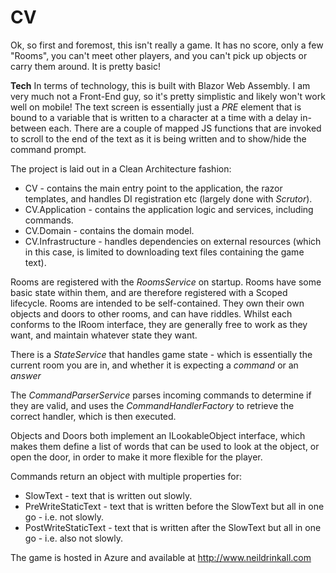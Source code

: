 # CV

Ok, so first and foremost, this isn't really a game.
It has no score, only a few "Rooms", you can't meet other players, and you can't pick up objects or carry them around.
It is pretty basic!

**Tech**
In terms of technology, this is built with Blazor Web Assembly. I am very much not a Front-End guy, so it's pretty simplistic and likely won't work well on mobile!
The text screen is essentially just a *PRE* element that is bound to a variable that is written to a character at a time with a delay in-between each. There are a couple of mapped JS functions that are invoked to scroll to the end of the text as it is being written and to show/hide the command prompt.

The project is laid out in a Clean Architecture fashion:

 - CV - contains the main entry point to the application, the razor templates, and handles DI registration etc (largely done with *Scrutor*).   
 - CV.Application -  contains the application logic and services, including commands.   
 - CV.Domain - contains the domain model. 
 - CV.Infrastructure - handles dependencies on external resources (which in this case, is limited to downloading text files containing the game text).

Rooms are registered with the *RoomsService* on startup. Rooms have some basic state within them, and are therefore registered with a Scoped lifecycle. Rooms are intended to be self-contained. They own their own objects and doors to other rooms, and can have riddles. Whilst each conforms to the IRoom interface, they are generally free to work as they want, and maintain whatever state they want.

There is a *StateService* that handles game state - which is essentially the current room you are in, and whether it is expecting a *command* or an *answer*

The *CommandParserService* parses incoming commands to determine if they are valid, and uses the *CommandHandlerFactory* to retrieve the correct handler, which is then executed.

Objects and Doors both implement an ILookableObject interface, which makes them define a list of words that can be used to look at the object, or open the door, in order to make it more flexible for the player.

Commands return an object with multiple properties for:

 - SlowText - text that is written out slowly.
 - PreWriteStaticText - text that is written before the SlowText but all in one go - i.e. not slowly.
 - PostWriteStaticText - text that is written after the SlowText but all in one go - i.e. also not slowly.

The game is hosted in Azure and available at http://www.neildrinkall.com
